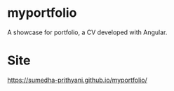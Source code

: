 # myportfolio
A showcase for portfolio, a CV developed with Angular.

# Site
https://sumedha-prithyani.github.io/myportfolio/
